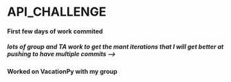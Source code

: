 # API_CHALLENGE

#### First few days of work commited

##### lots of group and TA work to get the mant iterations that I will get better at pushing to have multiple commits -->

#### Worked on VacationPy with my group

